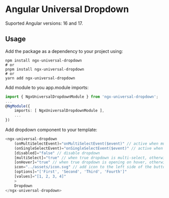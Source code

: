 # Angular Universal Dropdown

Suported Angular versions: 16 and 17.

## Usage
Add the package as a dependency to your project using:

```
npm install ngx-universal-dropdown
# or
pnpm install ngx-universal-dropdown
# or
yarn add ngx-universal-dropdown
```

Add module to you app.module imports:

```typescript
import { NgxUniversalDropdownModule } from 'ngx-universal-dropdown';
...
@NgModule({
    imports: [ NgxUniversalDropdownModule ],
    ...
})
```

Add dropdown component to your template:

```typescript
<ngx-universal-dropdown
    (onMultiSelectEvent)="onMultiSelectEvent($event)" // active when multiSelect is true
    (onSingleSelectEvent)="onSingleSelectEvent($event)" // active when multiSelect is false
    [disabled]="false" // disable dropdown
    [multiSelect]="true" // when true dropdown is multi-select, otherwise is single-select (default value: false)
    [onHover]="true" // when true dropdown is opening on hover, otherwise on click (default value: false)
    icon="../assets/icon.svg" // add icon to the left side of the button - optional
    [options]="['First', 'Second', 'Third', 'Fourth']"
    [values]="[1, 2, 3, 4]"
    >
    Dropdown
</ngx-universal-dropdown>
  ```